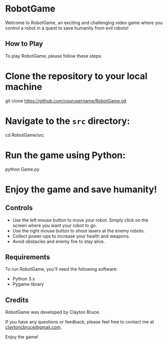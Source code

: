 # RobotGame

Welcome to RobotGame, an exciting and challenging video game where you control a robot in a quest to save humanity from evil robots!

## How to Play

To play RobotGame, please follow these steps:

# Clone the repository to your local machine
git clone https://github.com/yourusername/RobotGame.git

# Navigate to the `src` directory:
cd RobotGame/src

# Run the game using Python:
python Game.py


# Enjoy the game and save humanity!

## Controls

- Use the left mouse button to move your robot. Simply click on the screen where you want your robot to go.
- Use the right mouse button to shoot lasers at the enemy robots.
- Collect power-ups to increase your health and weapons.
- Avoid obstacles and enemy fire to stay alive.

## Requirements

To run RobotGame, you'll need the following software:

- Python 3.x
- Pygame library

## Credits

RobotGame was developed by Clayton Bruce.

If you have any questions or feedback, please feel free to contact me at claytoncbruce@gmail.com.

Enjoy the game!
